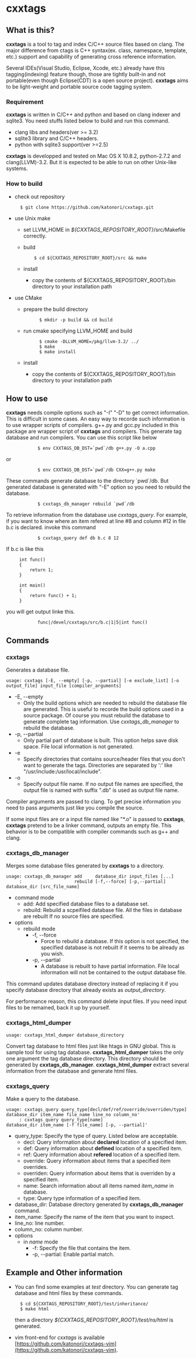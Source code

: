 cxxtags
=======

What is this?
------------------------
**cxxtags** is a tool to tag and index C/C++ source files based on clang. The major difference from ctags is
C++ syntax(ex. class, namespace, template, etc.) support and capability of generating cross reference information.

Several IDEs(Visual Studio, Eclipse, Xcode, etc.) already have this tagging(indexing) feature though, those are tightly
built-in and not portable(even though Eclipse(CDT) is a open source project). **cxxtags** aims to be light-weight and
portable source code tagging system.

### Requirement
**cxxtags** is written in C/C++ and python and based on clang indexer and sqlite3. You need stuffs listed
below to build and run this command.

* clang libs and headers(ver >= 3.2)
* sqlite3 library and C/C++ headers.
* python with sqlite3 support(ver >=2.5)

**cxxtags** is developped and tested on Mac OS X 10.8.2, python-2.7.2 and clang(LLVM)-3.2.
But it is expected to be able to run on other Unix-like systems.

### How to build
* check out repository

        $ git clone https://github.com/katonori/cxxtags.git

* use Unix make
    * set LLVM_HOME in _${CXXTAGS_REPOSITORY_ROOT}_/src/Makefile correctly.  
    * build

              $ cd ${CXXTAGS_REPOSITORY_ROOT}/src && make

    * install

        * copy the contents of ${CXXTAGS_REPOSITORY_ROOT}/bin directory to your installation path

* use CMake
    * prepare the build directory

                $ mkdir -p build && cd build

    * run cmake specifying LLVM_HOME and build

                $ cmake -DLLVM_HOME=/pkg/llvm-3.2/ ../
                $ make
                $ make install

    * install
        * copy the contents of ${CXXTAGS_REPOSITORY_ROOT}/bin directory to your installation path

How to use
------------------------
**cxxtags** needs compile options such as "-I" "-D" to get correct information.
This is difficult in some cases. An easy way to recorde such information is to use wrapper scripts of compilers.
g++.py and gcc.py included in this package are wrapper script of **cxxtags** and compilers. This generate tag database
and run compilers. You can use this script like below


                $ env CXXTAGS_DB_DST=`pwd`/db g++.py -O a.cpp
                
or

                $ env CXXTAGS_DB_DST=`pwd`/db CXX=g++.py make

These commands generate database to the directory \`pwd\`/db. But generated database is generated with "-E" option
so you need to rebuild the database.

                $ cxxtags_db_manager rebuild `pwd`/db


To retrieve information from the database use *cxxtags_query*. 
For example, if you want to know where an item refered at line #8 and column #12 in file b.c is declared.
invoke this command

                $ cxxtags_query def db b.c 8 12

If b.c is like this


         int func()
         {
             return 1;
         }

         int main()
         {
             return func() + 1;
         }


you will get output linke this.

                func|/devel/cxxtags/src/b.c|1|5|int func()


Commands
------------------------

### cxxtags
Generates a database file.

    usage: cxxtags [-E, --empty] [-p, --partial] [-e exclude_list] [-o output_file] input_file [compiler_arguments]

* -E, --empty  
  * Only the build options which are needed to rebuild the database file are generated. This is useful to recorde the build options used in a source package.
    Of course you must rebuild the database to generate complete tag information. Use *cxxtags_db_manager* to rebuild the database.
* -p, --partial  
  * Only partial part of database is built. This option helps save disk space. File local information is not generated.
* -e  
  * Specify directories that contains source/header files that you don't want to generate the tags. Directories are separated by ':' like "/usr/include:/usr/local/include".
* -o  
  * Specify output file name. If no output file names are specified, the output file is named with suffix ".db" is used as output file name.

Compiler arguments are passed to clang. To get precise information you need to pass arguments just like you compile the source.

If some input files are or a input file named like "*.o" is passed to **cxxtags**, **cxxtags** pretend to be a linker command, 
outputs an empty file. This behavior is to be compatible with compiler commands such as g++ and clang.

### cxxtags_db_manager
Merges some database files generated by **cxxtags** to a directory. 

    usage: cxxtags_db_manager add     database_dir input_files [...]
         :                    rebuild [-f,--force] [-p,--partial] database_dir [src_file_name]

* command mode
  * add: Add specified database files to a database set.
  * rebuild: Rebuild a scpeifiled database file. All the files in database are rebuilt If no source files are specified.
* options
  * rebuild mode
    * -f, --force  
      * Force to rebuild a database. If this option is not specified, the specified database is not rebuilt if it seems to be already as you wish.
    * -p, --partial  
      * A database is rebuilt to have partial information. File local information will not be contained to the output database file.

This command updates database directory instead of replacing it if you specify database directory that already exists as *output_directory*.

For performance reason, this command delete input files. If you need input files to be remained, back it up by yourself.

### cxxtags_html_dumper

    usage: cxxtags_html_dumper database_directory

Convert tag database to html files just like htags in GNU global. This is sample tool for using tag database.
**cxxtags_html_dumper** takes the only one argument the tag database directory. This directory should be 
generated by **cxxtags_db_manager**.
**cxxtags_html_dumper** extract several information from the database and generate html files. 

### cxxtags_query
Make a query to the database.

    usage: cxxtags_query query_type[decl/def/ref/override/overriden/type] database_dir item_name file_name line_no column_no'
         : cxxtags_query query_type[name]                                 database_dir item_name [-f file_name] [-p, --partial]'

* query_type: Specify the type of query. Listed below are acceptable.  
    * decl: Query information about **declared** location of a specified item.
    * def: Query information about **defined** location of a specified item.  
    * ref: Query information about **refered** location of a specified item. 
    * override: Query information about items that a specified item overrides.
    * overriden: Query information about items that is overriden by a specified item.
    * name: Search information about all items named *item_name* in database.
    * type: Query type information of a specified item.
* database_dir: Database directory generated by **cxxtags_db_manager** command.  
* item_name: Specify the name of the item that you want to inspect.  
* line_no: line number.
* column_no: column number.
* options
    * in *name* mode
        * -f: Specify the file that contains the item.  
        * -p, --partial: Enable partial match.


Example and Other information
------------------------
* You can find some examples at _test_ directory. You can generate tag database and html files by these commands.  

        $ cd ${CXXTAGS_REPOSITORY_ROOT}/test/inheritance/
        $ make html

  then a directory _${CXXTAGS_REPOSITORY_ROOT}/test/ns/html_ is generated. 

* vim front-end for *cxxtags* is available [https://github.com/katonori/cxxtags-vim](https://github.com/katonori/cxxtags-vim).

